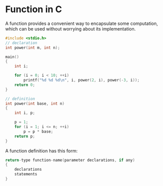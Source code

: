 # Function in C

A function provides a convenient way to encapsulate some computation, which can be used without worrying about its implementation.

```c
#include <stdio.h>
// declaration
int power(int m, int n);

main()
{
    int i;

    for (i = 0; i < 10; ++i)
        printf("%d %d %d\n", i, power(2, i), power(-3, i));
    return 0;
}

// definition
int power(int base, int n)
{
    int i, p;

    p = 1;
    for (i = 1; i <= n; ++i)
        p = p * base;
    return p;
}
```

A function definition has this form:

```c
return-type function-name(parameter declarations, if any)
{
    declarations
    statements
}
```